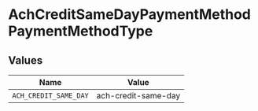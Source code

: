 # AchCreditSameDayPaymentMethodPaymentMethodType


## Values

| Name                  | Value                 |
| --------------------- | --------------------- |
| `ACH_CREDIT_SAME_DAY` | ach-credit-same-day   |